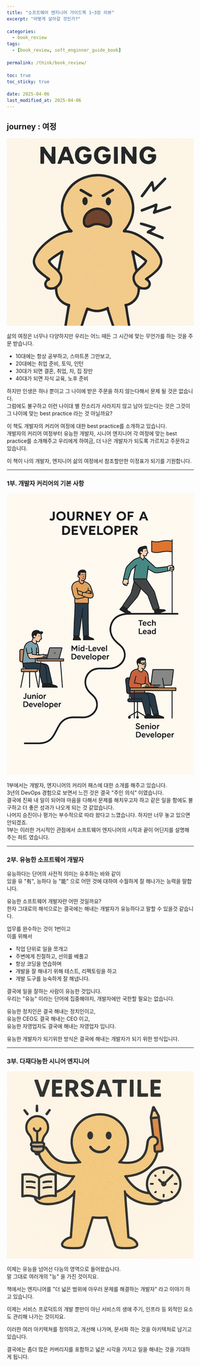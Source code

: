 ```yaml
---
title: "소프트웨어 엔지니어 가이드북 1~3장 리뷰"
excerpt: "어떻게 살아갈 것인가?"

categories:
  - book_review
tags:
  - [book_review, soft_enginner_guide_book]

permalink: /think/book_review/

toc: true
toc_sticky: true

date: 2025-04-06
last_modified_at: 2025-04-06
---
```


## journey : 여정 

![alt text](/assets/images/posts_img/book_review/01.softenginnerguidebook/image2.png)

삶의 여정은 너무나 다양하지만 우리는 어느 때든 그 시간에 맞는 무언가를 하는 것을 주문 받습니다.

 - 10대에는 항상 공부하고, 스마트폰 그만보고, 
 - 20대에는 취업 준비, 토익, 인턴
 - 30대가 되면 결혼, 취업, 차, 집 장만
 - 40대가 되면 자식 교육, 노후 준비

하지만 인생은 하나 뿐이고 그 나이에 받은 주문을 하지 않는다해서 문제 될 것은 없습니다.  
그럼에도 불구하고 이런 나이대 별 잔소리가 사라지지 않고 남아 있는다는 것은 그것이 그 나이에 맞는 best practice 라는 것 아닐까요?

이 책도 개발자의 커리어 여정에 대한 best practice를 소개하고 있습니다.  
개발자의 커리어 여정부터 유능한 개발자, 시니어 엔지니어 각 여정에 맞는 best practice를 소개해주고 우리에게 하여금, 더 나은 개발자가 되도록 가르치고 주문하고 있습니다.

이 책이 나의 개발자, 엔지니어 삶의 여정에서 참조할만한 이정표가 되기를 기원합니다.

---

### 1부. 개발자 커리어의 기본 사항

![alt text](/assets/images/posts_img/book_review/01.softenginnerguidebook/image.png)

1부에서는 개발자, 엔지니어의 커리어 패스에 대한 소개를 해주고 있습니다.  
3년의 DevOps 경험으로 보면서 느낀 것은 결국 "주인 의식" 이였습니다.  
결국에 진짜 내 일이 되어야 마음을 다해서 문제를 해치우고자 하고 같은 일을 함에도 불구하고 더 좋은 성과가 나오게 되는 것 같았습니다.  
나머지 승진이나 평가는 부수적으로 따라 왔다고 느꼈습니다. 하지만 너무 놓고 있으면 안되겠죠.  
1부는 이러한 거시적인 관점에서 소프트웨어 엔지니어의 시작과 끝이 어딘지를 설명해 주는 파트 였습니다.

---

### 2부. 유능한 소프트웨어 개발자

유능하다는 단어의 사전적 의미는 유추하는 바와 같이  
있을 유 "有", 능하다 능 "能" 으로 어떤 것에 대하여 수월하게 잘 해나가는 능력을 말합니다.  

유능한 소프트웨어 개발자란 어떤 것일까요?  
한자 그대로의 해석으로는 결국에는 해내는 개발자가 유능하다고 말할 수 있을것 같습니다.  

업무를 완수하는 것이 1번이고  
이를 위해서  
 - 작업 단위로 일을 쪼개고
 - 주변에게 친절하고, 선의를 베풀고
 - 항상 코딩을 연습하며 
 - 개발을 잘 해내기 위해 테스트, 리펙토링을 하고
 - 개발 도구를 능숙하게 잘 해냅니다.

결국에 일을 잘하는 사람이 유능한 것입니다.  
우리는 "유능" 이라는 단어에 집중해야지, 개발자에만 국한할 필요는 없습니다.

유능한 정치인은 결국 해내는 정치인이고,  
유능한 CEO도 결국 해내는 CEO 이고,  
유능한 자영업자도 결국에 해내는 자영업자 입니다.

유능한 개발자가 되기위한 방식은 결국에 해내는 개발자가 되기 위한 방식입니다.

---

### 3부. 다재다능한 시니어 엔지니어

![alt text](/assets/images/posts_img/book_review/01.softenginnerguidebook/image3.png)

이제는 유능을 넘어선 다능의 영역으로 들어왔습니다.  
말 그대로 여러개의 "능" 을 가진 것이지요.

책에서는 엔지니어를 "더 넓은 범위에 아우러 문제를 해결하는 개발자" 라고 이야기 하고 있습니다.

이제는 서비스 프로덕트의 개발 뿐만이 아닌 서비스의 생애 주기, 인프라 등 외적인 요소도 관리해 나가는 것이지요.

이러한 여러 아키텍쳐를 정의하고, 개선해 나가며, 문서화 하는 것을 아키텍처로 남기고 있습니다.

결국에는 좀더 많은 커버리지를 포함하고 넓은 시각을 가지고 일을 해내는 것을 기대하게 됩니다.
